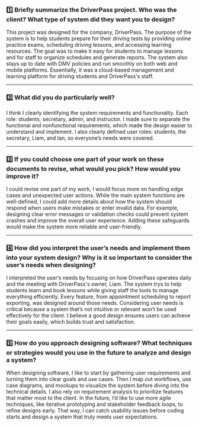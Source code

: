 ### 1️⃣ Briefly summarize the DriverPass project. Who was the client? What type of system did they want you to design?
This project was designed for the company, DriverPass. The purpose of the system is to help students prepare for their driving tests by providing online practice exams, scheduling driving lessons, and accessing learning resources. The goal was to make it easy for students to manage lessons and for staff to organize schedules and generate reports. The system also stays up to date with DMV policies and run smoothly on both web and mobile platforms. Essentially, it was a cloud-based management and learning platform for driving students and DriverPass's staff.

---

### 2️⃣ What did you do particularly well?
I think I clearly identifying the system requirements and functionality. Each role: students, secretary, admin, and instructor. I made sure to separate the functional and nonfunctional requirements, which made the design easier to understand and implement. I also clearly defined user roles:  students, the secretary, Liam, and Ian, so everyone’s needs were covered. 

---

### 3️⃣ If you could choose one part of your work on these documents to revise, what would you pick? How would you improve it?
I could revise one part of my work, I would focus more on handling edge cases and unexpected user actions. While the main system functions are well-defined, I could add more details about how the system should respond when users make mistakes or enter invalid data. For example, designing clear error messages or validation checks could prevent system crashes and improve the overall user experience. Adding these safeguards would make the system more reliable and user-friendly. 

---

### 4️⃣ How did you interpret the user’s needs and implement them into your system design? Why is it so important to consider the user’s needs when designing?
I interpreted the user’s needs by focusing on how DriverPass operates daily and the meeting with DriverPass's owner, Liam. The system trys to help students learn and book lessons while giving staff the tools to manage everything efficiently. Every feature, from appointment scheduling to report exporting, was designed around those needs. Considering user needs is critical because a system that’s not intuitive or relevant won’t be used effectively for the client. I believe a good design ensures users can achieve their goals easily, which builds trust and satisfaction.

---

### 5️⃣ How do you approach designing software? What techniques or strategies would you use in the future to analyze and design a system?
When designing software, I like to start by gathering user requirements and turning them into clear goals and use cases. Then I map out workflows, use case diagrams, and mockups to visualize the system before diving into the technical details. I also rely on requirement analysis to prioritize features that matter most to the client. In the future, I’d like to use more agile techniques, like iterative prototyping and stakeholder feedback loops, to refine designs early. That way, I can catch usability issues before coding starts and design a system that truly meets user expectations.
